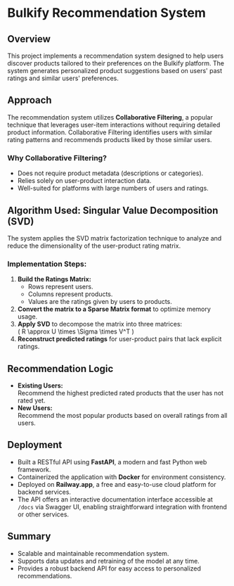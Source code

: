 # Bulkify Recommendation System

## Overview
This project implements a recommendation system designed to help users discover products tailored to their preferences on the Bulkify platform. The system generates personalized product suggestions based on users' past ratings and similar users' preferences.

## Approach
The recommendation system utilizes **Collaborative Filtering**, a popular technique that leverages user-item interactions without requiring detailed product information. Collaborative Filtering identifies users with similar rating patterns and recommends products liked by those similar users.

### Why Collaborative Filtering?
- Does not require product metadata (descriptions or categories).
- Relies solely on user-product interaction data.
- Well-suited for platforms with large numbers of users and ratings.

## Algorithm Used: Singular Value Decomposition (SVD)
The system applies the SVD matrix factorization technique to analyze and reduce the dimensionality of the user-product rating matrix.

### Implementation Steps:
1. **Build the Ratings Matrix:**
   - Rows represent users.
   - Columns represent products.
   - Values are the ratings given by users to products.
2. **Convert the matrix to a Sparse Matrix format** to optimize memory usage.
3. **Apply SVD** to decompose the matrix into three matrices:  
   \( R \approx U \times \Sigma \times V^T \)
4. **Reconstruct predicted ratings** for user-product pairs that lack explicit ratings.

## Recommendation Logic
- **Existing Users:**  
  Recommend the highest predicted rated products that the user has not rated yet.
- **New Users:**  
  Recommend the most popular products based on overall ratings from all users.

## Deployment
- Built a RESTful API using **FastAPI**, a modern and fast Python web framework.
- Containerized the application with **Docker** for environment consistency.
- Deployed on **Railway.app**, a free and easy-to-use cloud platform for backend services.
- The API offers an interactive documentation interface accessible at `/docs` via Swagger UI, enabling straightforward integration with frontend or other services.

## Summary
- Scalable and maintainable recommendation system.
- Supports data updates and retraining of the model at any time.
- Provides a robust backend API for easy access to personalized recommendations.

